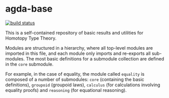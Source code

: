 # agda-base

[![build status](https://gitlab.com/pcapriotti/agda-base/badges/master/build.svg)](https://gitlab.com/pcapriotti/agda-base/commits/master)

This is a self-contained repository of basic results and utilities for
Homotopy Type Theory.

Modules are structured in a hierarchy, where all top-level modules are
imported in this file, and each module only imports and re-exports all
sub-modules. The most basic definitions for a submodule collection are
defined in the `core` submodule.

For example, in the case of equality, the module called `equality` is
composed of a number of submodules: `core` (containing the basic
definitions), `groupoid` (groupoid laws), `calculus` (for calculations
involving equality proofs) and `reasoning` (for equational reasoning).
